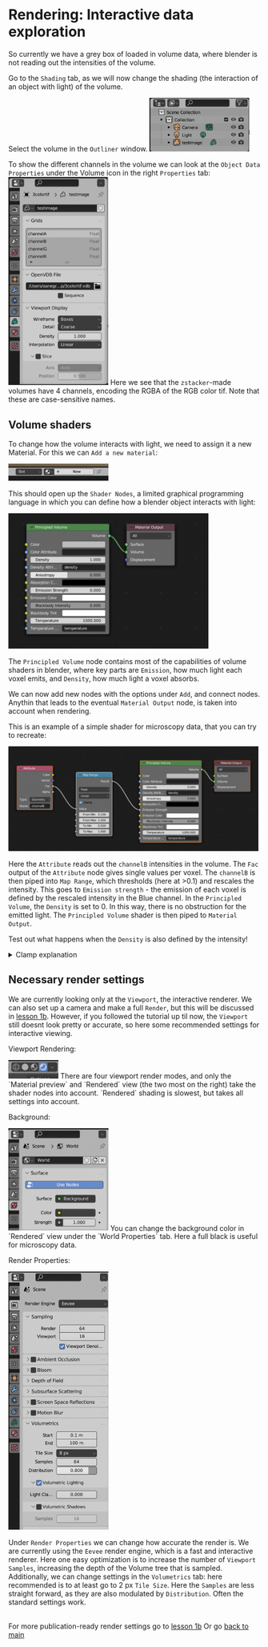 # Rendering: Interactive data exploration 

So currently we have a grey box of loaded in volume data, where blender is not reading out the intensities of the volume. 

Go to the `Shading` tab, as we will now change the shading (the interaction of an object with light) of the volume. 

Select the volume in the `Outliner` window.
<img src="../figures/outliner.png" width="200"/>

To show the different channels in the volume we can look at the `Object Data Properties` under the Volume icon in the right `Properties` tab:
<img src="../figures/volume_channels.png"  width="200"/>
Here we see that the `zstacker`-made volumes have 4 channels, encoding the RGBA of the RGB color tif. Note that these are case-sensitive names.

## Volume shaders

To change how the volume interacts with light, we need to assign it a new Material. For this we can `Add a new material`:

<img src="../figures/add new material.png" width="200"/>

This should open up the `Shader Nodes`, a limited graphical programming language in which you can define how a blender object interacts with light:

<img src="../figures/default shader.png"  width="400"/>

The `Principled Volume` node contains most of the capabilities of volume shaders in blender, where key parts are `Emission`, how much light each voxel emits, and `Density`, how much light a voxel absorbs.

We can now add new nodes with the options under `Add`, and connect nodes. Anythin that leads to the eventual `Material Output` node, is taken into account when rendering. 

This is an example of a simple shader for microscopy data, that you can try to recreate:

<img src="../figures/simple 1a shader.png" width="500"/>

Here the `Attribute` reads out the `channelB` intensities in the volume. The `Fac` output of the `Attribute` node gives single values per voxel. 
The `channelB` is then piped into `Map Range`, which thresholds (here at  >0.1) and rescales the intensity. 
This goes to `Emission strength` - the emission of each voxel is defined by the rescaled intensity in the Blue channel. In the `Principled Volume`, the `Density` is set to 0. In this way, there is no obstruction for the emitted light. 
The `Principled Volume` shader is then piped to `Material Output`.

Test out what happens when the `Density` is also defined by the intensity!

<details><summary>Clamp explanation</summary> Clamping values in blender means to restrict to values between 0 and 1 </details>

## Necessary render settings

We are currently looking only at the `Viewport`, the interactive renderer. We can also set up a camera and make a full `Render`, but this will be discussed in [lesson 1b](./1b_cycles_emission_plus_density.md). However, if you followed the tutorial up til now, the `Viewport` still doesnt look pretty or accurate, so here some recommended settings for interactive viewing.

Viewport Rendering:

<img src="../figures/viewport render modes.png" width="100"/> 
There are four viewport render modes, and only the `Material preview` and `Rendered` view (the two most on the right) take the shader nodes into account. `Rendered` shading is slowest, but takes all settings into account. 

Background:

<img src="../figures/background color.png" width="200"/> 
You can change the background color in `Rendered` view under the `World Properties` tab. Here a full black is useful for microscopy data.

Render Properties:

<img src="../figures/render properties eevee.png" width="200"/>

Under `Render Properties` we can change how accurate the render is. We are currently using the `Eevee` render engine, which is a fast and interactive renderer. Here one easy optimization is to increase the number of `Viewport Samples`, increasing the depth of the Volume tree that is sampled.
Additionally, we can change settings in the `Volumetrics` tab: here recommended is to at least go to 2 px `Tile Size`. Here the `Samples` are less straight forward, as they are also modulated by `Distribution`. Often the standard settings work. 

\
For more publication-ready render settings go to [lesson 1b](./1b_cycles_emission_plus_density.md)
Or go [back to main](../README.md)